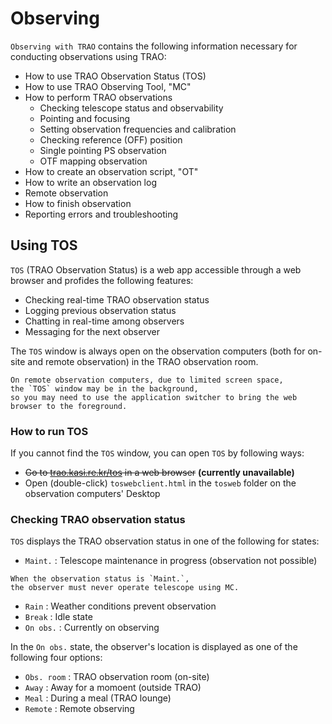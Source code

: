 # Observing

`Observing with TRAO` contains the following information
necessary for conducting observations using TRAO:

- How to use TRAO Observation Status (TOS)
- How to use TRAO Observing Tool, "MC"
- How to perform TRAO observations
  - Checking telescope status and observability
  - Pointing and focusing
  - Setting observation frequencies and calibration
  - Checking reference (OFF) position
  - Single pointing PS observation
  - OTF mapping observation
- How to create an observation script, "OT"
- How to write an observation log
- Remote observation
- How to finish observation
- Reporting errors and troubleshooting

## Using TOS

`TOS` (TRAO Observation Status) is a web app accessible through a web browser and
profides the following features:

- Checking real-time TRAO observation status
- Logging previous observation status
- Chatting in real-time among observers
- Messaging for the next observer

The `TOS` window is always open on the observation computers
(both for on-site and remote observation) in the TRAO observation room.

```{note}
On remote observation computers, due to limited screen space,
the `TOS` window may be in the background, 
so you may need to use the application switcher to bring the web browser to the foreground.
```

### How to run TOS

If you cannot find the `TOS` window, you can open `TOS` by following ways:

- ~~Go to [trao.kasi.re.kr/tos](https://trao.kasi.re.kr/tos/) in a web browser~~
**(currently unavailable)**
- Open (double-click) `toswebclient.html` in the `tosweb` folder
on the observation computers' Desktop

### Checking TRAO observation status

`TOS` displays the TRAO observation status in one of the following for states:

- `Maint.` : Telescope maintenance in progress (observation not possible)

```{danger}
When the observation status is `Maint.`,
the observer must never operate telescope using MC.
```

- `Rain` : Weather conditions prevent observation
- `Break` : Idle state
- `On obs.` : Currently on observing

In the `On obs.` state, the observer's location is displayed as one of the following four options:

- `Obs. room` : TRAO observation room (on-site)
- `Away` : Away for a momoent (outside TRAO)
- `Meal` : During a meal (TRAO lounge)
- `Remote` : Remote observing

